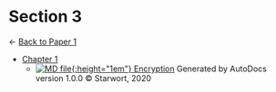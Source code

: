 # Section 3

← [Back to Paper 1](..)

- [Chapter 1](chapter_1/index.html)
  - [![MD file](https://img.icons8.com/windows/512/4a90e2/regular-document.png){:height="1em"} Encryption](chapter_1/encryption.html)
Generated by AutoDocs version 1.0.0 © Starwort, 2020
